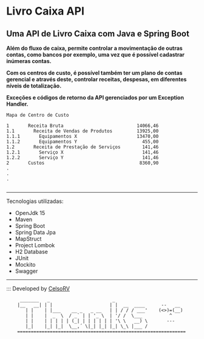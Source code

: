 # Livro Caixa API
## Uma API de Livro Caixa com Java e Spring Boot

**Além do fluxo de caixa, permite controlar a movimentação de outras contas, como bancos por exemplo, uma vez que é possível cadastrar inúmeras contas.**

**Com os centros de custo, é possível também ter um plano de contas gerencial e através deste, controlar receitas, despesas, em diferentes níveis de totalização.**

**Exceções e códigos de retorno da API gerenciados por um Exception Handler.** 

```
Mapa de Centro de Custo

1       Receita Bruta                           14066,46
1.1       Receita de Vendas de Produtos         13925,00
1.1.1       Equipamentos X                      13470,00
1.1.2       Equipamentos Y                        455,00
1.2       Receita de Prestação de Serviços        141,46
1.2.1       Serviço X                             141,46
1.2.2       Serviço Y                             141,46
2       Custos                                   8360,90
.
.
.
    
```
***

Tecnologias utilizadas:
- OpenJdk 15
- Maven
- Spring Boot
- Spring Data Jpa
- MapStruct
- Project Lombok
- H2 Database
- JUnit
- Mockito
- Swagger
***

::: Developed by [CelsoRV](https://github.com/celsorv)


```
     _______   _                       _
    |__   __| | |                     | |  __  ____      --   __
       | |    | |___    __ _   _ __   | | / / / ___'    (<>)=(__)
       | |    |  _  \  / _` | | '_ \  | '/ /  \___          ^
       | |    | | | | | (_| | | | | | | '\ \   __) \       ---
       |_|    |_| |_|  \__,´ \|_| |_| |_| \_\ |___ /
    ==============================================================
```
